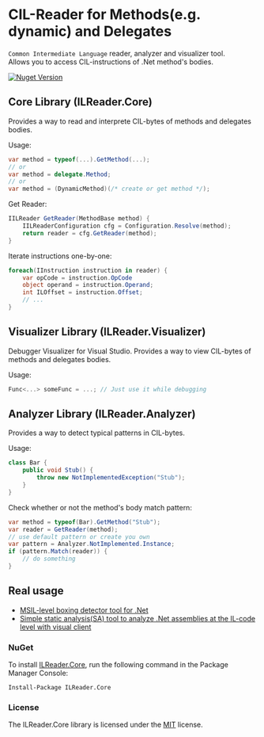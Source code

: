 # CIL-Reader for Methods(e.g. dynamic) and Delegates

`Common Intermediate Language` reader, analyzer and visualizer tool.  
Allows you to access CIL-instructions of .Net method's bodies.

<a href="https://www.nuget.org/packages/ILReader.Core/"><img alt="Nuget Version" src="https://img.shields.io/nuget/v/ILReader.Core.svg" data-canonical-src="https://img.shields.io/nuget/v/ILReader.Core.svg" style="max-width:100%;" /></a>

## Core Library (ILReader.Core)

Provides a way to read and interprete CIL-bytes of methods and delegates bodies.

Usage:

```cs
var method = typeof(...).GetMethod(...);
// or
var method = delegate.Method;
// or
var method = (DynamicMethod)(/* create or get method */);
```
Get Reader:
```cs
IILReader GetReader(MethodBase method) {
    IILReaderConfiguration cfg = Configuration.Resolve(method);
    return reader = cfg.GetReader(method);
}
```
Iterate instructions one-by-one:
```cs
foreach(IInstruction instruction in reader) {
    var opCode = instruction.OpCode
    object operand = instruction.Operand;
    int ILOffset = instruction.Offset;
    // ...
}
```

## Visualizer Library (ILReader.Visualizer)

Debugger Visualizer for Visual Studio. 
Provides a way to view CIL-bytes of methods and delegates bodies.

Usage:

```cs
Func<...> someFunc = ...; // Just use it while debugging
```

## Analyzer Library (ILReader.Analyzer)

Provides a way to detect typical patterns in  CIL-bytes.

Usage:

```cs
class Bar {
    public void Stub() {
        throw new NotImplementedException("Stub");
    }
}
```
Check whether or not the method's body match pattern:
```cs
var method = typeof(Bar).GetMethod("Stub");
var reader = GetReader(method);
// use default pattern or create you own
var pattern = Analyzer.NotImplemented.Instance;
if (pattern.Match(reader)) {
    // do something
}
```

## Real usage

- [MSIL-level boxing detector tool for .Net](https://github.com/DmitryGaravsky/MSIL-Boxing-Detector) 
- [Simple static analysis(SA) tool to analyze .Net assemblies at the IL-code level with visual client](https://github.com/DmitryGaravsky/ILSATools) 

### NuGet

To install [ILReader.Core](https://www.nuget.org/packages/ILReader.Core), run the following command in the Package Manager Console:

    Install-Package ILReader.Core


### License

The ILReader.Core library is licensed under the [MIT](https://github.com/DmitryGaravsky/ILReader.Core/blob/master/LICENSE.TXT) license.

